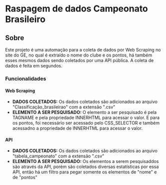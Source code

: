 # Raspagem de dados Campeonato Brasileiro

## Sobre
Este projeto é uma automação para a coleta de dados por Web Scraping no site do GE, no qual é extraído o nome do clube e os pontos, há também esses mesmos dados sendo coletados por uma API pública. A coleta de dados é feita em segundos.

### Funcionalidades
#### Web Scraping
- **DADOS COLETADOS:** Os dados coletados são adicionados ao arquivo "Classificação_brasileirao" com a extensão ".csv"
- **ELEMENTO A SER PESQUISADO:** O elemento a ser pesquisado é pela TAGNAME e pela propriedade INNERHTML para acessar o valor. E para os pontos, foi necessário ser acessado pelo CSS_SELECTOR e também acessadno a propriedade de INNERHTML para acessar o valor.
#### API
- **DADOS COLETADOS:** Os dados coletados são adicionados ao arquivo "tabela_campeonato" com a extensão ".csv"
- **ELEMENTO A SER PESQUISADO:** Os elementos a serem pesquisaddos são através da API, porém são coletados diversas estatísticas por essa API, então há um filtro para pegar somente os elementos de "nome" e de "pontos"


